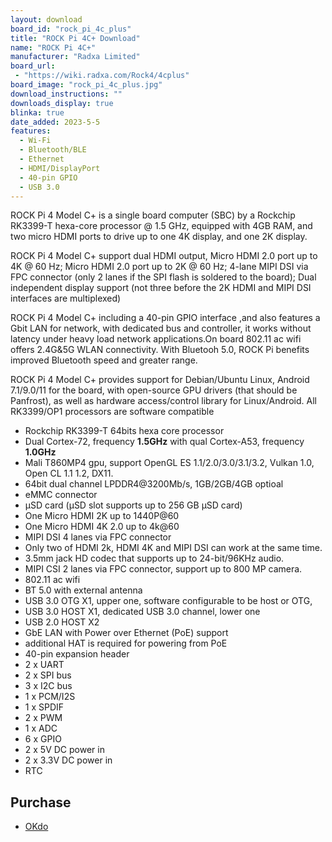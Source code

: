 ```yaml
---
layout: download
board_id: "rock_pi_4c_plus"
title: "ROCK Pi 4C+ Download"
name: "ROCK Pi 4C+"
manufacturer: "Radxa Limited"
board_url:
 - "https://wiki.radxa.com/Rock4/4cplus"
board_image: "rock_pi_4c_plus.jpg"
download_instructions: ""
downloads_display: true
blinka: true
date_added: 2023-5-5
features:
  - Wi-Fi
  - Bluetooth/BLE
  - Ethernet
  - HDMI/DisplayPort
  - 40-pin GPIO
  - USB 3.0
---
```


ROCK Pi 4 Model C+ is a single board computer (SBC) by a Rockchip RK3399-T hexa-core processor @ 1.5 GHz, equipped with 4GB RAM, and two micro HDMI ports to drive up to one 4K display, and one 2K display.

ROCK Pi 4 Model C+ support dual HDMI output, Micro HDMI 2.0 port up to 4K @ 60 Hz; Micro HDMI 2.0 port up to 2K @ 60 Hz; 4-lane MIPI DSI via FPC connector (only 2 lanes if the SPI flash is soldered to the board); Dual independent display support (not three before the 2K HDMI and MIPI DSI interfaces are multiplexed)

ROCK Pi 4 Model C+ including a 40-pin GPIO interface ,and also features a Gbit LAN for network, with dedicated bus and controller, it works without latency under heavy load network applications.On board 802.11 ac wifi offers 2.4G&5G WLAN connectivity. With Bluetooh 5.0, ROCK Pi benefits improved Bluetooth speed and greater range.

ROCK Pi 4 Model C+ provides support for Debian/Ubuntu Linux, Android 7.1/9.0/11 for the board, with open-source GPU drivers (that should be Panfrost), as well as hardware access/control library for Linux/Android. All RK3399/OP1 processors are software compatible

- Rockchip RK3399-T 64bits hexa core processor
- Dual Cortex-72, frequency **1.5GHz** with qual Cortex-A53, frequency **1.0GHz**
- Mali T860MP4 gpu, support OpenGL ES 1.1/2.0/3.0/3.1/3.2, Vulkan 1.0, Open CL 1.1 1.2, DX11.
- 64bit dual channel LPDDR4@3200Mb/s, 1GB/2GB/4GB optioal
- eMMC connector
- μSD card (μSD slot supports up to 256 GB μSD card)
- One Micro HDMI 2K up to 1440P@60
- One Micro HDMI 4K 2.0 up to 4k@60
- MIPI DSI 4 lanes via FPC connector
- Only two of HDMI 2k, HDMI 4K and MIPI DSI can work at the same time.
- 3.5mm jack HD codec that supports up to 24-bit/96KHz audio.
- MIPI CSI 2 lanes via FPC connector, support up to 800 MP camera.
- 802.11 ac wifi
- BT 5.0 with external antenna
- USB 3.0 OTG X1, upper one, software configurable to be host or OTG,
- USB 3.0 HOST X1, dedicated USB 3.0 channel, lower one
- USB 2.0 HOST X2
- GbE LAN with Power over Ethernet (PoE) support
- additional HAT is required for powering from PoE
- 40-pin expansion header
- 2 x UART
- 2 x SPI bus
- 3 x I2C bus
- 1 x PCM/I2S
- 1 x SPDIF
- 2 x PWM
- 1 x ADC
- 6 x GPIO
- 2 x 5V DC power in
- 2 x 3.3V DC power in
- RTC

## Purchase

* [OKdo](https://www.okdo.com/us/p/okdo-rock-4-model-c-4gb-single-board-computer-rockchip-rk3399-t-arm-cortex-a72-cortex-a53/)